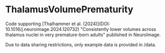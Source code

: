 # ThalamusVolumePrematurity

Code supporting [Thalhammer et al. (2024)](DOI: 10.1016/j.neuroimage.2024.120732) "Consistently lower volumes across thalamus nuclei in very premature-born adults" published in NeuroImage.

Due to data sharing restrictions, only example data is provided in /data.

